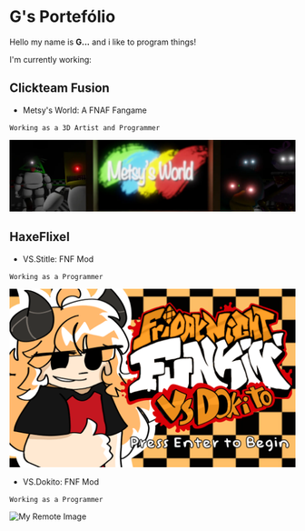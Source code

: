 # G's Portefólio

Hello my name is **G...** and i like to program things!

I'm currently working:

## Clickteam Fusion

   - Metsy's World: A FNAF Fangame

     
    Working as a 3D Artist and Programmer

  ![My Remote Image](art/1.png)

## HaxeFlixel

   - VS.Stitle: FNF Mod

     
    Working as a Programmer

  ![My Remote Image](art/2.png)

   - VS.Dokito: FNF Mod

     
    Working as a Programmer

  ![My Remote Image](art/3.pn)
